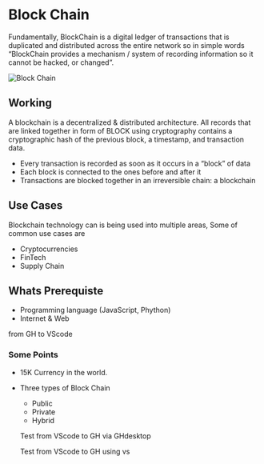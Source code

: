 # Block Chain
Fundamentally, BlockChain is a digital ledger of transactions that is duplicated and distributed across the entire network so in simple words “BlockChain provides a mechanism / system of recording information so it cannot be hacked, or changed”.

![Block Chain](https://www.publicdomainpictures.net/pictures/320000/velka/blockchain-1578252229FQZ.jpg)

##  Working

A blockchain is a decentralized & distributed architecture. All records that are linked together in form of BLOCK using cryptography contains a cryptographic hash of the previous block, a timestamp, and transaction data.

- Every transaction is recorded as soon as it occurs in a “block” of data
- Each block is connected to the ones before and after it
- Transactions are blocked together in an irreversible chain: a blockchain


## Use Cases
Blockchain technology can is being used into multiple areas, Some of common use cases are

- Cryptocurrencies
- FinTech
- Supply Chain

## Whats Prerequiste 
- Programming language (JavaScript, Phython)
- Internet & Web


from GH to VScode




### Some Points 

- 15K Currency in the world.
- Three types of Block Chain
    -  Public
    - Private
    - Hybrid
	
	Test from VScode to GH via GHdesktop



	Test from VScode to GH using vs
